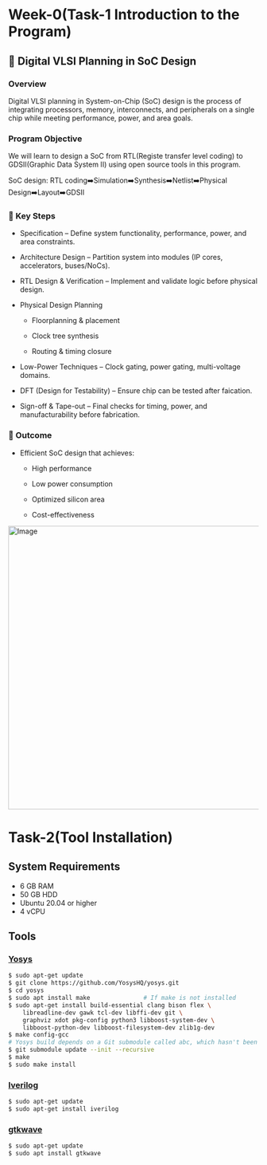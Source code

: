 # Week-0(Task-1 Introduction to the Program)

## 📘 Digital VLSI Planning in SoC Design

### Overview

Digital VLSI planning in System-on-Chip (SoC) design is the process of integrating processors, memory, interconnects, and peripherals on a single chip while meeting performance, power, and area goals.

### Program Objective

We will learn to design a SoC from RTL(Registe transfer level coding) to GDSII(Graphic Data System II) using open source tools in this program. 

SoC design:
RTL coding➡️Simulation➡️Synthesis➡️Netlist➡️Physical Design➡️Layout➡️GDSII

### 🔑 Key Steps

- Specification – Define system functionality, performance, power, and area constraints.

- Architecture Design – Partition system into modules (IP cores, accelerators, buses/NoCs).

- RTL Design & Verification – Implement and validate logic before physical design.

* Physical Design Planning

  * Floorplanning & placement

  * Clock tree synthesis

  * Routing & timing closure

- Low-Power Techniques – Clock gating, power gating, multi-voltage domains.
- DFT (Design for Testability) – Ensure chip can be tested after faication.

- Sign-off & Tape-out – Final checks for timing, power, and manufacturability before fabrication.

### 🎯 Outcome

* Efficient SoC design that achieves:

  * High performance

  * Low power consumption

  * Optimized silicon area

  * Cost-effectiveness
  
<img width="1097" height="569" alt="Image" src="https://github.com/user-attachments/assets/6c5b89f2-d8c7-4940-9d6c-568e7ee41a31" />


# Task-2(Tool Installation)
## System Requirements
- 6 GB RAM
- 50 GB HDD
- Ubuntu 20.04 or higher
- 4 vCPU
## Tools
### <ins>**Yosys**</ins>
```bash
$ sudo apt-get update
$ git clone https://github.com/YosysHQ/yosys.git
$ cd yosys
$ sudo apt install make               # If make is not installed
$ sudo apt-get install build-essential clang bison flex \
    libreadline-dev gawk tcl-dev libffi-dev git \
    graphviz xdot pkg-config python3 libboost-system-dev \
    libboost-python-dev libboost-filesystem-dev zlib1g-dev
$ make config-gcc
# Yosys build depends on a Git submodule called abc, which hasn't been initialized yet. You need to run the following command before running make
$ git submodule update --init --recursive
$ make 
$ sudo make install
```
### <ins>**Iverilog**</ins>
```bash
$ sudo apt-get update
$ sudo apt-get install iverilog
```
### <ins>**gtkwave**</ins>
```bash
$ sudo apt-get update
$ sudo apt install gtkwave
```
